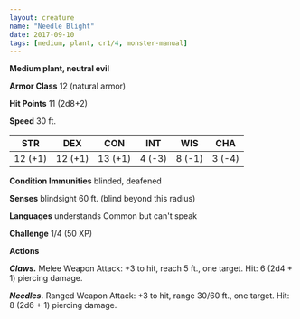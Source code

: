 ```yaml
---
layout: creature
name: "Needle Blight"
date: 2017-09-10
tags: [medium, plant, cr1/4, monster-manual]
---
```


**Medium plant, neutral evil**

**Armor Class** 12 (natural armor)

**Hit Points** 11 (2d8+2)

**Speed** 30 ft.

|   STR   |   DEX   |   CON   |   INT   |   WIS   |   CHA   |
|:-----:|:-----:|:-----:|:-----:|:-----:|:-----:|
| 12 (+1) | 12 (+1) | 13 (+1) | 4 (-3) | 8 (-1) | 3 (-4) |

**Condition Immunities** blinded, deafened

**Senses** blindsight 60 ft. (blind beyond this radius)

**Languages** understands Common but can't speak

**Challenge** 1/4 (50 XP)

**Actions**

***Claws.*** Melee Weapon Attack: +3 to hit, reach 5 ft., one target. Hit: 6 (2d4 + 1) piercing damage.

***Needles.*** Ranged Weapon Attack: +3 to hit, range 30/60 ft., one target. Hit: 8 (2d6 + 1) piercing damage.

